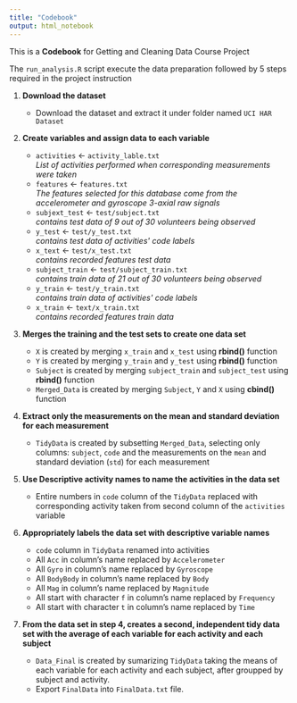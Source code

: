 ```yaml
---
title: "Codebook"
output: html_notebook
---
```


This is a **Codebook** for Getting and Cleaning Data Course Project

The ```run_analysis.R``` script execute the data preparation followed by 5 steps required in the project instruction

1. **Download the dataset**
    * Download the dataset and extract it under folder named ```UCI HAR Dataset```

2. **Create variables and assign data to each variable**
    * ```activities``` <- ```activity_lable.txt```  
    *List of activities performed when corresponding measurements were taken*  
    * ```features``` <- ```features.txt```  
    *The features selected for this database come from the accelerometer and gyroscope 3-axial raw signals*  
    * ```subjext_test``` <- ```test/subject.txt```  
    *contains test data of 9 out of 30 volunteers being observed*  
    * ```y_test``` <- ```test/y_test.txt```  
    *contains test data of activities' code labels*  
    * ```x_text``` <- ```test/x_test.txt```  
    *contains recorded features test data*
    * ```subject_train``` <- ```test/subject_train.txt```  
    *contains train data of 21 out of 30 volunteers being observed*  
    * ```y_train``` <- ```test/y_train.txt```  
    *contains train data of activities' code labels*  
    * ```x_train``` <- ```text/x_train.txt```  
    *contains recorded features train data*
3. **Merges the training and the test sets to create one data set**  
    * ```X``` is created by merging ```x_train``` and ```x_test``` using **rbind()** function  
    * ```Y``` is created by merging ```y_train``` and ```y_test``` using **rbind()** function  
    * ```Subject``` is created by merging ```subject_train``` and ```subject_test``` using **rbind()** function  
    * ```Merged_Data```  is created by merging ```Subject```, ```Y``` and ```X``` using **cbind()** function  
4. **Extract only the measurements on the mean and standard deviation for each measurement**  
    * ```TidyData``` is created by subsetting ```Merged_Data```, selecting only columns: ```subject```, ```code``` and the measurements on the ```mean``` and standard deviation (```std```) for each measurement
5. **Use Descriptive activity names to name the activities in the data set**  
    * Entire numbers in ```code``` column of the ```TidyData``` replaced with corresponding activity taken from second column of the ```activities``` variable  
6. **Appropriately labels the data set with descriptive variable names**  
    * ```code``` column in ```TidyData``` renamed into activities  
    * All `Acc` in column’s name replaced by `Accelerometer` 
    * All `Gyro` in column’s name replaced by `Gyroscope` 
    * All `BodyBody` in column’s name replaced by `Body`  
    * All `Mag` in column’s name replaced by `Magnitude`  
    * All start with character `f` in column’s name replaced by `Frequency`  
    * All start with character `t` in column’s name replaced by `Time`  
7. **From the data set in step 4, creates a second, independent tidy data set with the average of each variable for each activity and each subject**  
    * `Data_Final` is created by sumarizing `TidyData` taking the means of each variable for each activity and each subject, after groupped by subject and activity.  
    * Export `FinalData` into `FinalData.txt` file.


